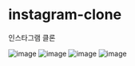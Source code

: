 # instagram-clone
인스타그램 클론

![image](https://github.com/user-attachments/assets/c5507615-88df-4ebb-8d02-ee335e1c56db)
![image](https://github.com/user-attachments/assets/60819819-a131-4324-b01e-4c81069a1080)
![image](https://github.com/user-attachments/assets/b53f191d-d6f9-4143-9d67-c7eafb8b3748)
![image](https://github.com/user-attachments/assets/adc4e545-1187-40d8-be55-24c163f3be34)
